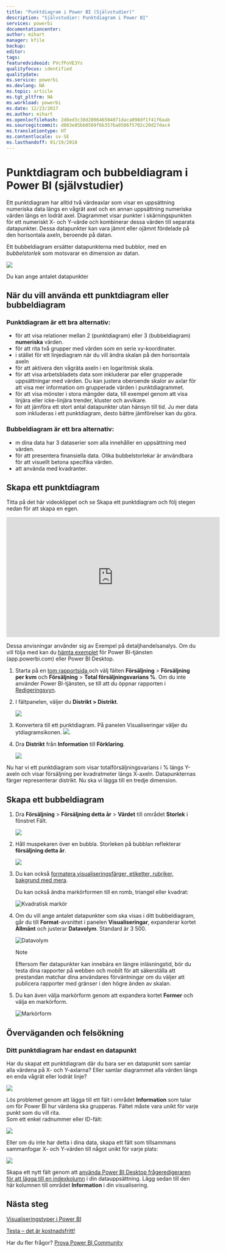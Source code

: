 ```yaml
---
title: "Punktdiagram i Power BI (Självstudier)"
description: "Självstudier: Punktdiagram i Power BI"
services: powerbi
documentationcenter: 
author: mihart
manager: kfile
backup: 
editor: 
tags: 
featuredvideoid: PVcfPoVE3Ys
qualityfocus: identified
qualitydate: 
ms.service: powerbi
ms.devlang: NA
ms.topic: article
ms.tgt_pltfrm: NA
ms.workload: powerbi
ms.date: 12/23/2017
ms.author: mihart
ms.openlocfilehash: 2d8ed3c30d289646504071daca098df1f41f6aab
ms.sourcegitcommit: d803e85bb0569f6b357ba0586f5702c20d27dac4
ms.translationtype: HT
ms.contentlocale: sv-SE
ms.lasthandoff: 01/19/2018
---
```

# <a name="scatter-charts-and-bubble-charts-in-power-bi-tutorial"></a>Punktdiagram och bubbeldiagram i Power BI (självstudier)
Ett punktdiagram har alltid två värdeaxlar som visar en uppsättning numeriska data längs en vågrät axel och en annan uppsättning numeriska värden längs en lodrät axel. Diagrammet visar punkter i skärningspunkten för ett numeriskt X- och Y-värde och kombinerar dessa värden till separata datapunkter. Dessa datapunkter kan vara jämnt eller ojämnt fördelade på den horisontala axeln, beroende på datan.

Ett bubbeldiagram ersätter datapunkterna med bubblor, med en *bubbelstorlek* som motsvarar en dimension av datan.

![](media/power-bi-visualization-scatter/power-bi-bubble-chart.png)

Du kan ange antalet datapunkter  

## <a name="when-to-use-a-scatter-chart-or-bubble-chart"></a>När du vill använda ett punktdiagram eller bubbeldiagram
### <a name="scatter-charts-are-a-great-choice"></a>Punktdiagram är ett bra alternativ:
* för att visa relationer mellan 2 (punktdiagram) eller 3 (bubbeldiagram) **numeriska** värden.
* för att rita två grupper med värden som en serie xy-koordinater.
* i stället för ett linjediagram när du vill ändra skalan på den horisontala axeln    
* för att aktivera den vågräta axeln i en logaritmisk skala.
* för att visa arbetsbladets data som inkluderar par eller grupperade uppsättningar med värden. Du kan justera oberoende skalor av axlar för att visa mer information om grupperade värden i punktdiagrammet.
* för att visa mönster i stora mängder data, till exempel genom att visa linjära eller icke-linjära trender, kluster och avvikare.
* för att jämföra ett stort antal datapunkter utan hänsyn till tid.  Ju mer data som inkluderas i ett punktdiagram, desto bättre jämförelser kan du göra.

### <a name="bubble-charts-are-a-great-choice"></a>Bubbeldiagram är ett bra alternativ:
* m dina data har 3 dataserier som alla innehåller en uppsättning med värden.
* för att presentera finansiella data.  Olika bubbelstorlekar är användbara för att visuellt betona specifika värden.
* att använda med kvadranter.

## <a name="create-a-scatter-chart"></a>Skapa ett punktdiagram
Titta på det här videoklippet och se Skapa ett punktdiagram och följ stegen nedan för att skapa en egen.

<iframe width="560" height="315" src="https://www.youtube.com/embed/PVcfPoVE3Ys?list=PL1N57mwBHtN0JFoKSR0n-tBkUJHeMP2cP" frameborder="0" allowfullscreen></iframe>


Dessa anvisningar använder sig av Exempel på detaljhandelsanalys. Om du vill följa med kan du [hämta exemplet](sample-datasets.md) för Power BI-tjänsten (app.powerbi.com) eller Power BI Desktop.   

1. Starta på en [tom rapportsida ](power-bi-report-add-page.md) och välj fälten **Försäljning** \> **Försäljning per kvm** och **Försäljning** >  **Total försäljningsvarians %**. Om du inte använder Power BI-tjänsten, se till att du öppnar rapporten i [Redigeringsvyn](service-interact-with-a-report-in-editing-view.md).
 
2. I fältpanelen, väljer du **Distrikt > Distrikt**.
   
    ![](media/power-bi-visualization-scatter/power-bi-bar-chart.png)
4. Konvertera till ett punktdiagram. På panelen Visualiseringar väljer du ytdiagramsikonen.
   ![](media/power-bi-visualization-scatter/pbi_scatter_chart_icon.png).
5. Dra **Distrikt** från **Information** till **Förklaring**.
   
    ![](media/power-bi-visualization-scatter/power-bi-scatter.png)

Nu har vi ett punktdiagram som visar totalförsäljningsvarians i % längs Y-axeln och visar försäljning per kvadratmeter längs X-axeln.  Datapunkternas färger representerar distrikt.  Nu ska vi lägga till en tredje dimension.

## <a name="create-a-bubble-chart"></a>Skapa ett bubbeldiagram
1. Dra **Försäljning** > **Försäljning detta år** > **Värdet** till området **Storlek** i fönstret Fält. 
   
   ![](media/power-bi-visualization-scatter/power-bi-bubble.png)
2. Håll muspekaren över en bubbla.  Storleken på bubblan reflekterar **försäljning detta år**.
   
    ![](media/power-bi-visualization-scatter/pbi_scatter_chart_hover.png)
3. Du kan också [formatera visualiseringsfärger, etiketter, rubriker, bakgrund med mera](service-getting-started-with-color-formatting-and-axis-properties.md).

   Du kan också ändra markörformen till en romb, triangel eller kvadrat:

   ![Kvadratisk markör](media/power-bi-visualization-scatter/pbi_scatter_chart_hover_square.png)

4. Om du vill ange antalet datapunkter som ska visas i ditt bubbeldiagram, går du till **Format**-avsnittet i panelen **Visualiseringar**, expanderar kortet **Allmänt** och justerar **Datavolym**. Standard är 3 500. 
 
    ![Datavolym](media/power-bi-visualization-scatter/pbi_scatter_data_volume.png) 

   > [!NOTE]
   > Eftersom fler datapunkter kan innebära en längre inläsningstid, bör du testa dina rapporter på webben och mobilt för att säkerställa att prestandan matchar dina användares förväntningar om du väljer att publicera rapporter med gränser i den högre änden av skalan.

5.   Du kan även välja markörform genom att expandera kortet **Former** och välja en markörform.

      ![Markörform](media/power-bi-visualization-scatter/pbi_scatter_marker.png)

## <a name="considerations-and-troubleshooting"></a>Överväganden och felsökning
### <a name="your-scatter-chart-has-only-one-data-point"></a>**Ditt punktdiagram har endast en datapunkt**
Har du skapat ett punktdiagram där du bara ser en datapunkt som samlar alla värdena på X- och Y-axlarna?  Eller samlar diagrammet alla värden längs en enda vågrät eller lodrät linje?

![](media/power-bi-visualization-scatter/pbi_scatter_tshoot1.png)

Lös problemet genom att lägga till ett fält i området **Information** som talar om för Power BI hur värdena ska grupperas. Fältet måste vara unikt för varje punkt som du vill rita.  
Som ett enkel radnummer eller ID-fält:

![](media/power-bi-visualization-scatter/pbi_scatter_tshoot.png)

Eller om du inte har detta i dina data, skapa ett fält som tillsammans sammanfogar X- och Y-värden till något unikt för varje plats:

![](media/power-bi-visualization-scatter/pbi_scatter_tshoot2.png)

Skapa ett nytt fält genom att [använda Power BI Desktop frågeredigeraren för att lägga till en indexkolumn](desktop-add-custom-column.md) i din datauppsättning.  Lägg sedan till den här kolumnen till området **Information** i din visualisering.

## <a name="next-steps"></a>Nästa steg
 [Visualiseringstyper i Power BI](power-bi-visualization-types-for-reports-and-q-and-a.md)

[Testa – det är kostnadsfritt!](https://powerbi.com/)  

Har du fler frågor? [Prova Power BI Community](http://community.powerbi.com/)

